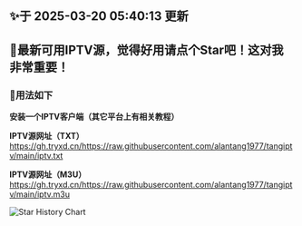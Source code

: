 ## ✨于 2025-03-20 05:40:13 更新
## 🎉最新可用IPTV源，觉得好用请点个Star吧！这对我非常重要！
### 🎈用法如下
**安装一个IPTV客户端（其它平台上有相关教程）**

**IPTV源网址（TXT）** https://gh.tryxd.cn/https://raw.githubusercontent.com/alantang1977/tangiptv/main/iptv.txt

**IPTV源网址（M3U）** https://gh.tryxd.cn/https://raw.githubusercontent.com/alantang1977/tangiptv/main/iptv.m3u

![Star History Chart](https://api.star-history.com/svg?repos=alantang1977/iptv)
